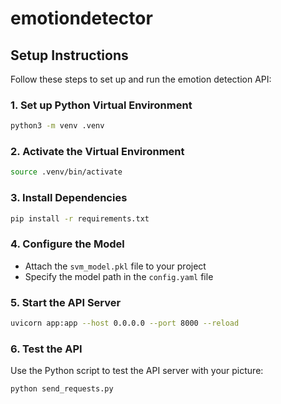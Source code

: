 # emotiondetector

## Setup Instructions

Follow these steps to set up and run the emotion detection API:

### 1. Set up Python Virtual Environment
```bash
python3 -m venv .venv
```

### 2. Activate the Virtual Environment
```bash
source .venv/bin/activate
```

### 3. Install Dependencies
```bash
pip install -r requirements.txt
```

### 4. Configure the Model
- Attach the `svm_model.pkl` file to your project
- Specify the model path in the `config.yaml` file

### 5. Start the API Server
```bash
uvicorn app:app --host 0.0.0.0 --port 8000 --reload
```

### 6. Test the API
Use the Python script to test the API server with your picture:
```bash
python send_requests.py
```
